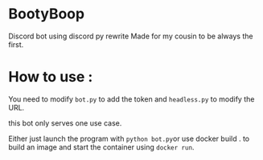 # BootyBoop
Discord bot using discord py rewrite
Made for my cousin to be always the first.
# How to use :
You need to modify `bot.py` to add the token and `headless.py` to modify the URL.

this bot only serves one use case.

Either just launch the program with `python bot.py`or use docker build . to build an image and start the container using `docker run`.
